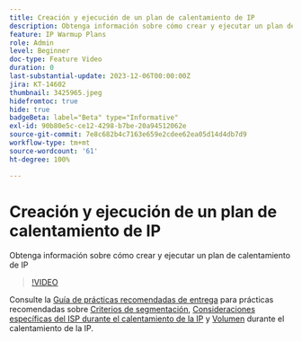 ```yaml
---
title: Creación y ejecución de un plan de calentamiento de IP
description: Obtenga información sobre cómo crear y ejecutar un plan de calentamiento de IP
feature: IP Warmup Plans
role: Admin
level: Beginner
doc-type: Feature Video
duration: 0
last-substantial-update: 2023-12-06T00:00:00Z
jira: KT-14602
thumbnail: 3425965.jpeg
hidefromtoc: true
hide: true
badgeBeta: label="Beta" type="Informative"
exl-id: 90b80e5c-ce12-4298-b7be-20a94512062e
source-git-commit: 7e8c682b4c7163e659e2cdee62ea05d14d4db7d9
workflow-type: tm+mt
source-wordcount: '61'
ht-degree: 100%

---
```


# Creación y ejecución de un plan de calentamiento de IP

Obtenga información sobre cómo crear y ejecutar un plan de calentamiento de IP

>[!VIDEO](https://video.tv.adobe.com/v/3425965/?learn=on)

Consulte la [Guía de prácticas recomendadas de entrega](https://experienceleague.adobe.com/es/docs/deliverability-learn/deliverability-best-practice-guide/introduction) para prácticas recomendadas sobre [Criterios de segmentación](https://experienceleague.adobe.com/es/docs/deliverability-learn/deliverability-best-practice-guide/transition-process/targeting-criteria), [Consideraciones específicas del ISP durante el calentamiento de la IP](https://experienceleague.adobe.com/es/docs/deliverability-learn/deliverability-best-practice-guide/transition-process/isp-specific-considerations-during-ip-warming) y [Volumen](https://experienceleague.adobe.com/es/docs/deliverability-learn/deliverability-best-practice-guide/transition-process/volume) durante el calentamiento de la IP.
